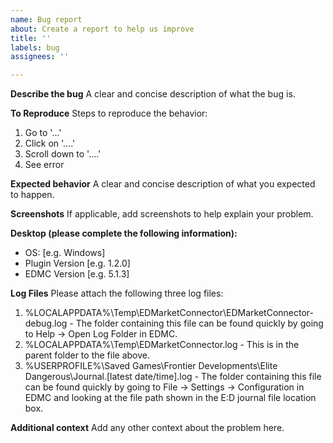 ```yaml
---
name: Bug report
about: Create a report to help us improve
title: ''
labels: bug
assignees: ''

---
```


**Describe the bug**
A clear and concise description of what the bug is.

**To Reproduce**
Steps to reproduce the behavior:
1. Go to '...'
2. Click on '....'
3. Scroll down to '....'
4. See error

**Expected behavior**
A clear and concise description of what you expected to happen.

**Screenshots**
If applicable, add screenshots to help explain your problem.

**Desktop (please complete the following information):**
 - OS: [e.g. Windows]
 - Plugin Version [e.g. 1.2.0]
 - EDMC Version [e.g. 5.1.3]

**Log Files**
Please attach the following three log files:

1. %LOCALAPPDATA%\Temp\EDMarketConnector\EDMarketConnector-debug.log - The folder containing this file can be found quickly by going to Help → Open Log Folder in EDMC.
2. %LOCALAPPDATA%\Temp\EDMarketConnector.log - This is in the parent folder to the file above.
3. %USERPROFILE%\Saved Games\Frontier Developments\Elite Dangerous\Journal.[latest date/time].log - The folder containing this file can be found quickly by going to File → Settings → Configuration in EDMC and looking at the file path shown in the E:D journal file location box.

**Additional context**
Add any other context about the problem here.
